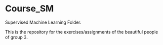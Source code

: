 # Course_SM
Supervised Machine Learning Folder.

This is the repository for the exercises/assignments of the beautiful people of group 3.
